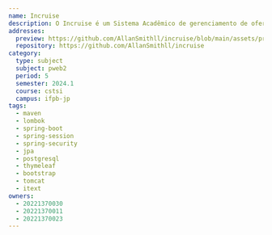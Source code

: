 ```yaml
---
name: Incruise
description: O Incruise é um Sistema Acadêmico de gerenciamento de ofertas de estágio. Ele permite que empresas publiquem e mantenham suas ofertas de estágio, estudantes se candidatem a essas ofertas, que serão futuramente convertidas em estágios ativos após a seleção dos candidatos e permitirá que os coordenadores de curso administrem e monitorem todo o processo do estágio.
addresses:
  preview: https://github.com/AllanSmithll/incruise/blob/main/assets/preview.png?raw=true
  repository: https://github.com/AllanSmithll/incruise
category:
  type: subject
  subject: pweb2
  period: 5
  semester: 2024.1
  course: cstsi
  campus: ifpb-jp
tags:
  - maven
  - lombok
  - spring-boot
  - spring-session
  - spring-security
  - jpa
  - postgresql
  - thymeleaf
  - bootstrap
  - tomcat
  - itext
owners:
  - 20221370030
  - 20221370011
  - 20221370023
---
```

